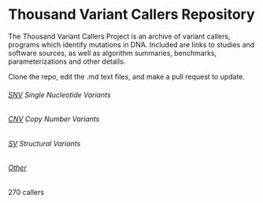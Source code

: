 # Thousand Variant Callers Repository
The Thousand Variant Callers Project is an archive of variant callers, programs which identify mutations in DNA. Included are links to studies and software sources, as well as algorithm summaries, benchmarks, parameterizations and other details. 

Clone the repo, edit the .md text files, and make a pull request to update. 


###### [SNV](https://github.com/deaconjs/ThousandVariantCallersRepo/wiki/SNV) Single Nucleotide Variants 

###### [CNV](https://github.com/deaconjs/ThousandVariantCallersRepo/wiki/CNV) Copy Number Variants 

###### [SV](https://github.com/deaconjs/ThousandVariantCallersRepo/wiki/SV) Structural Variants 

###### [Other](https://github.com/deaconjs/ThousandVariantCallersRepo/wiki/More)



270 callers
